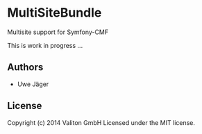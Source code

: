 MultiSiteBundle
===============

Multisite support for Symfony-CMF

This is work in progress ...

## Authors

* Uwe Jäger

## License
Copyright (c) 2014 Valiton GmbH
Licensed under the MIT license.
